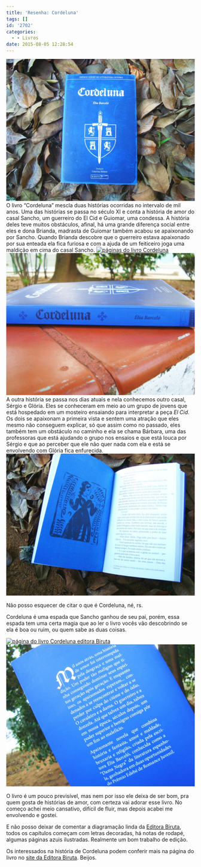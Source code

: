 ```yaml
---
title: 'Resenha: Cordeluna'
tags: []
id: '2702'
categories:
  - - Livros
date: 2015-08-05 12:28:54
---
```


[![capa do livro Cordeluna](/images/2015/08/capa-do-livro-Cordeluna-1024x768.jpg)](/images/2015/08/capa-do-livro-Cordeluna.jpg) O livro “Cordeluna” mescla duas histórias ocorridas no intervalo de mil anos. Uma das histórias se passa no século XI e conta a história de amor do casal Sancho, um guerreiro do El Cid e Guiomar, uma condessa. A história deles teve muitos obstáculos, afinal, há uma grande diferença social entre eles e dona Brianda, madrasta de Guiomar também acabou se apaixonando por Sancho. Quando Brianda descobre que o guerreiro estava apaixonado por sua enteada ela fica furiosa e com a ajuda de um feiticeiro joga uma maldição em cima do casal Sancho. [![páginas do livro Cordeluna](/images/2015/08/páginas-do-livro-Cordeluna-1024x768.jpg)](/images/2015/08/páginas-do-livro-Cordeluna.jpg) [![lombada do livro Cordeluna](/images/2015/08/lombada-do-livro-Cordeluna-1024x768.jpg)](/images/2015/08/lombada-do-livro-Cordeluna.jpg) A outra história se passa nos dias atuais e nela conhecemos outro casal, Sérgio e Glória. Eles se conheceram em meio ao um grupo de jovens que está hospedado em um mosteiro ensaiando para interpretar a peça _El Cid_. Os dois se apaixonam a primeira vista e sentem uma atração que eles mesmo não conseguem explicar, só que assim como no passado, eles também tem um obstáculo no caminho e ela se chama Bárbara, uma das professoras que está ajudando o grupo nos ensaios e que está louca por Sérgio e que ao perceber que ele não quer nada com ela e está se envolvendo com Glória fica enfurecida. [![diagramação do livro Cordeluna editora Biruta](/images/2015/08/diagramação-do-livro-Cordeluna-editora-Biruta-1024x768.jpg)](/images/2015/08/diagramação-do-livro-Cordeluna-editora-Biruta.jpg)

Não posso esquecer de citar o que é Cordeluna, né, rs.

Cordeluna é uma espada que Sancho ganhou de seu pai, porém, essa espada tem uma certa magia que ao ler o livro vocês vão descobrindo se ela é boa ou ruim, ou quem sabe as duas coisas.

[![página do livro Cordeluna editora Biruta](/images/2015/08/página-do-livro-Cordeluna-editora-Biruta-1024x768.jpg)](/images/2015/08/página-do-livro-Cordeluna-editora-Biruta.jpg) [![contra capa Livro Cordeluna](/images/2015/08/contra-capa-Livro-Cordeluna-1024x768.jpg)](/images/2015/08/contra-capa-Livro-Cordeluna.jpg)

O livro é um pouco previsível, mas nem por isso ele deixa de ser bom, pra quem gosta de histórias de amor, com certeza vai adorar esse livro. No começo achei meio cansativo, difícil de fluir, mas depois acabei me envolvendo e gostei.

E não posso deixar de comentar a diagramação linda da [Editora Biruta](http://www.editorabiruta.com.br/), todos os capítulos começam com letras decoradas, há notas de rodapé, algumas páginas azuis ilustradas. Realmente um bom trabalho de edição.

Os interessados na história de Cordeluna podem conferir mais na página do livro no [site da Editora Biruta](http://www.editorabiruta.com.br/livro/cordeluna/). Beijos.

